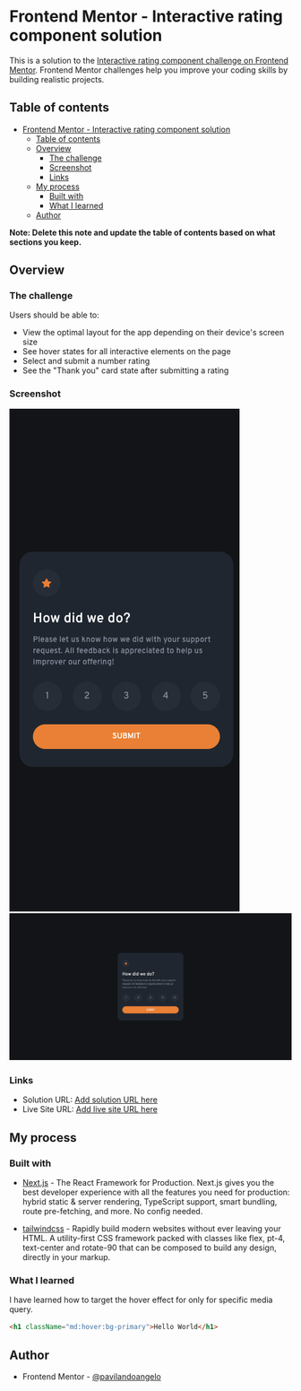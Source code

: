 # Frontend Mentor - Interactive rating component solution

This is a solution to the [Interactive rating component challenge on Frontend Mentor](https://www.frontendmentor.io/challenges/interactive-rating-component-koxpeBUmI). Frontend Mentor challenges help you improve your coding skills by building realistic projects.

## Table of contents

- [Frontend Mentor - Interactive rating component solution](#frontend-mentor---interactive-rating-component-solution)
  - [Table of contents](#table-of-contents)
  - [Overview](#overview)
    - [The challenge](#the-challenge)
    - [Screenshot](#screenshot)
    - [Links](#links)
  - [My process](#my-process)
    - [Built with](#built-with)
    - [What I learned](#what-i-learned)
  - [Author](#author)

**Note: Delete this note and update the table of contents based on what sections you keep.**

## Overview

### The challenge

Users should be able to:

- View the optimal layout for the app depending on their device's screen size
- See hover states for all interactive elements on the page
- Select and submit a number rating
- See the "Thank you" card state after submitting a rating

### Screenshot

![Mobile Design](./assets/images/mobile.png)
![Desktop Design](./assets/images/desktop.png)

### Links

- Solution URL: [Add solution URL here](https://your-solution-url.com)
- Live Site URL: [Add live site URL here](https://your-live-site-url.com)

## My process

### Built with

- [Next.js](https://nextjs.org/) - The React Framework
for Production. Next.js gives you the best developer experience with all the features you need for production: hybrid static & server rendering, TypeScript support, smart bundling, route pre-fetching, and more. No config needed.

- [tailwindcss](https://tailwindcss.com/) - Rapidly build modern websites without ever leaving your HTML. A utility-first CSS framework packed with classes like flex, pt-4, text-center and rotate-90 that can be composed to build any design, directly in your markup.


### What I learned

I have learned how to target the hover effect for only for specific media query.

```html
<h1 className="md:hover:bg-primary">Hello World</h1>
```

## Author
- Frontend Mentor - [@pavilandoangelo](https://www.frontendmentor.io/profile/pavilandoangelo)


